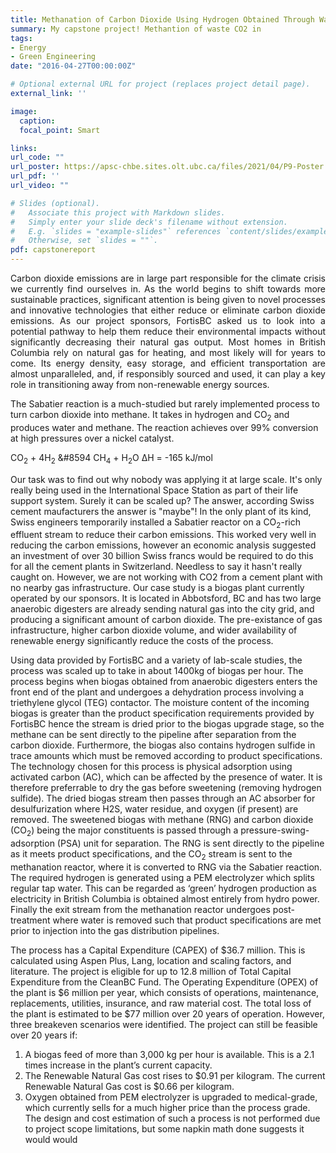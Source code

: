 ```yaml
---
title: Methanation of Carbon Dioxide Using Hydrogen Obtained Through Water Electrolysis
summary: My capstone project! Methantion of waste CO2 in 
tags:
- Energy
- Green Engineering
date: "2016-04-27T00:00:00Z"

# Optional external URL for project (replaces project detail page).
external_link: ''

image:
  caption: 
  focal_point: Smart

links:
url_code: ""
url_poster: https://apsc-chbe.sites.olt.ubc.ca/files/2021/04/P9-Poster.pdf
url_pdf: ''
url_video: ""

# Slides (optional).
#   Associate this project with Markdown slides.
#   Simply enter your slide deck's filename without extension.
#   E.g. `slides = "example-slides"` references `content/slides/example-slides.md`.
#   Otherwise, set `slides = ""`.
pdf: capstonereport
---
```

<p align="justify">
Carbon dioxide emissions are in large part responsible for the climate crisis we currently find ourselves in. As the world begins to shift towards more sustainable practices, significant attention is being given to novel processes and innovative technologies that either reduce or eliminate carbon dioxide emissions. As our project sponsors, FortisBC asked us to look into a potential pathway to help them reduce their environmental impacts without significantly decreasing their natural gas output. Most homes in British Columbia rely on natural gas for heating, and most likely will for years to come. Its energy density, easy storage, and efficient transportation are almost unparalleled, and, if responsibly sourced and used, it can play a key role in transitioning away from non-renewable energy sources.

The Sabatier reaction is a much-studied but rarely implemented process to turn carbon dioxide into methane. It takes in hydrogen and CO<sub>2</sub> and produces water and methane. The reaction achieves over 99% conversion at high pressures over a nickel catalyst.

CO<sub>2</sub> + 4H<sub>2</sub> &#8594 CH<sub>4</sub> + H<sub>2</sub>O &Delta;H = -165 kJ/mol

Our task was to find out why nobody was applying it at large scale. It's only really being used in the International Space Station as part of their life support system. Surely it can be scaled up? The answer, according Swiss cement maufacturers the answer is "maybe"! In the only plant of its kind, Swiss engineers temporarily installed a Sabatier reactor on a CO<sub>2</sub>-rich effluent stream to reduce their carbon emissions. This worked very well in reducing the carbon emissions, however an economic analysis suggested an investment of over 30 billion Swiss francs would be required to do this for all the cement plants in Switzerland. Needless to say it hasn't really caught on. However, we are not working with CO2 from a cement plant with no nearby gas infrastructure. Our case study is a biogas plant currently operated by our sponsors. It is located in Abbotsford, BC and has two large anaerobic digesters are already sending natural gas into the city grid, and producing a significant amount of carbon dioxide. The pre-existance of gas infrastructure, higher carbon dioxide volume, and wider availability of renewable energy significantly reduce the costs of the process.

Using data provided by FortisBC and a variety of lab-scale studies, the process was scaled up to take in about 1400kg of biogas per hour. The process begins when biogas obtained from anaerobic digesters enters the front end of the plant and undergoes a dehydration process involving a triethylene glycol (TEG) contactor. The moisture content of the incoming biogas is greater than the product specification requirements provided by FortisBC hence the stream is dried prior to the biogas upgrade stage, so the methane can be sent directly to the pipeline after separation from the carbon dioxide. Furthermore, the biogas also contains hydrogen sulfide in trace amounts which must be removed according to product specifications. The technology chosen for this process is physical adsorption using activated carbon (AC), which can be affected by the presence of water. It is therefore preferrable to dry the gas before sweetening (removing hydrogen sulfide). The dried biogas stream then passes through an AC absorber for desulfurization where H2S, water residue, and oxygen (if present) are removed. The sweetened biogas with methane (RNG) and carbon dioxide (CO<sub>2</sub>) being the major constituents is passed through a pressure-swing-adsorption (PSA) unit for separation. The RNG is sent directly to the pipeline as it meets product specifications, and the CO<sub>2</sub> stream is sent to the methanation reactor, where it is converted to RNG via the Sabatier reaction. The required hydrogen is generated using a PEM electrolyzer which splits regular tap water. This can be regarded as ‘green’ hydrogen production as electricity in British Columbia is obtained almost entirely from hydro power. Finally the exit stream from the methanation reactor undergoes post-treatment where water is removed such that product specifications are met prior to injection into the gas distribution pipelines.

The process has a Capital Expenditure (CAPEX) of $36.7 million. This is calculated using Aspen Plus, Lang, location and scaling factors, and literature. The project is eligible for up to 12.8 million of Total Capital Expenditure from the CleanBC Fund. The Operating Expenditure (OPEX) of the plant is $6 million per year, which consists of operations, maintenance, replacements, utilities, insurance, and raw material cost. The total loss of the plant is estimated to be $77 million over 20 years of operation. However, three breakeven scenarios were identified. The project can still be feasible over 20 years if:
1. A biogas feed of more than 3,000 kg per hour is available. This is a 2.1 times increase in the plant’s current capacity.
2. The Renewable Natural Gas cost rises to $0.91 per kilogram. The current Renewable Natural Gas cost is $0.66 per kilogram.
3. Oxygen obtained from PEM electrolyzer is upgraded to medical-grade, which currently sells for a much higher price than the process grade. The design and cost estimation of such a process is not performed due to project scope limitations, but some napkin math done suggests it would would 
</p>
